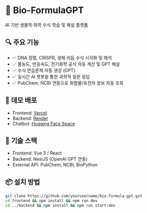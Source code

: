 # 🧬 Bio-FormulaGPT

AI 기반 생물학·화학 수식 학습 및 해설 플랫폼

## 🔍 주요 기능
- ✅ DNA 정렬, CRISPR, 생체 리듬 수식 시각화 및 해석
- ✅ 몰농도, 반응속도, 전기화학 공식 자동 계산 및 GPT 해설
- ✅ 수식 연습문제 자동 생성 (GPT)
- ✅ 실시간 AI 챗봇을 통한 과학적 질문 응답
- ✅ PubChem, NCBI 연동으로 화합물/유전자 정보 자동 조회

## 🚀 데모 배포
- Frontend: [Vercel](https://your-vercel-link.vercel.app)
- Backend: [Render](https://your-api.render.com)
- Chatbot: [Hugging Face Space](https://huggingface.co/spaces/your-space)

## 🧪 기술 스택
- Frontend: Vue 3 / React
- Backend: NestJS (OpenAI GPT 연동)
- External API: PubChem, NCBI, BioPython

## 📦 설치 방법
```bash
git clone https://github.com/yourusername/bio-formula-gpt.git
cd frontend && npm install && npm run dev
cd ../backend && npm install && npm run start:dev
